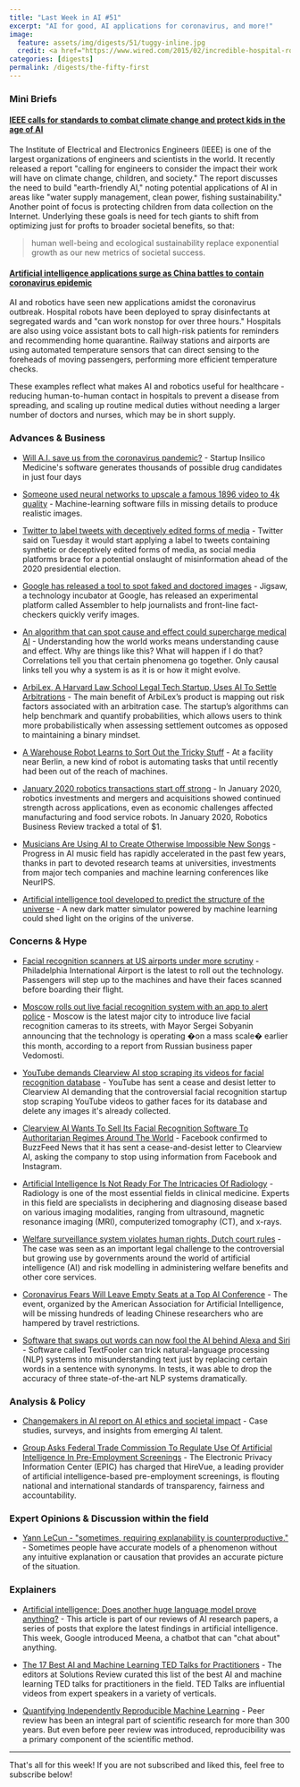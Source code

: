 ```yaml
---
title: "Last Week in AI #51"
excerpt: "AI for good, AI applications for coronavirus, and more!"
image: 
  feature: assets/img/digests/51/tuggy-inline.jpg
  credit: <a href="https://www.wired.com/2015/02/incredible-hospital-robot-saving-lives-also-hate/"> Josh Valcarcel / WIRED
categories: [digests]
permalink: /digests/the-fifty-first
---
```


### Mini Briefs

#### [IEEE calls for standards to combat climate change and protect kids in the age of AI](https://venturebeat.com/2020/02/06/ieee-calls-for-standards-to-combat-climate-change-and-protect-kids-in-the-age-of-ai/) 

The Institute of Electrical and Electronics Engineers (IEEE) is one of the largest organizations of engineers and scientists in the world.
It recently released a report "calling for engineers to consider the impact their work will have on climate change, children, and society."
The report discusses the need to build "earth-friendly AI," noting potential applications of AI in areas like "water supply management, clean power, fishing sustainability."
Another point of focus is protecting children from data collection on the Internet.
Underlying these goals is need for tech giants to shift from optimizing just for profts to broader societal benefits, so that:

> human well-being and ecological sustainability replace exponential growth as our new metrics of societal success.

#### [Artificial intelligence applications surge as China battles to contain coronavirus epidemic](https://www.scmp.com/tech/start-ups/article/3048746/artificial-intelligence-applications-surge-china-battles-contain) 

AI and robotics have seen new applications amidst the coronavirus outbreak.
Hospital robots have been deployed to spray disinfectants at segregated wards and "can work nonstop for over three hours."
Hospitals are also using voice assistant bots to call high-risk patients for reminders and recommending home quarantine.
Railway stations and airports are using automated temperature sensors that can direct sensing to the foreheads of moving passengers, performing more efficient temperature checks.

These examples reflect what makes AI and robotics useful for healthcare - reducing human-to-human contact in hospitals to prevent a disease from spreading, and scaling up routine medical duties without needing a larger number of doctors and nurses, which may be in short supply.

### Advances & Business

* [Will A.I. save us from the coronavirus pandemic?](https://fortune.com/2020/02/06/ai-identifies-possible-coronavirus-treatment/) - Startup Insilico Medicine's software generates thousands of possible drug candidates in just four days

* [Someone used neural networks to upscale a famous 1896 video to 4k quality](https://arstechnica.com/science/2020/02/someone-used-neural-networks-to-upscale-a-famous-1896-video-to-4k-quality/) - Machine-learning software fills in missing details to produce realistic images.

* [Twitter to label tweets with deceptively edited forms of media](https://www.reuters.com/article/us-twitter-security-idUSKBN1ZY2OV) - Twitter said on Tuesday it would start applying a label to tweets containing synthetic or deceptively edited forms of media, as social media platforms brace for a potential onslaught of misinformation ahead of the 2020 presidential election.

* [Google has released a tool to spot faked and doctored images](https://www.technologyreview.com/f/615143/google-ai-deepfakes-manipulated-images-jigsaw-assembler/) - Jigsaw, a technology incubator at Google, has released an experimental platform called Assembler to help journalists and front-line fact-checkers quickly verify images.

* [An algorithm that can spot cause and effect could supercharge medical AI](https://www.technologyreview.com/s/615141/an-algorithm-that-can-spot-cause-and-effect-could-supercharge-medical-ai/#Echobox=1580905117) - Understanding how the world works means understanding cause and effect. Why are things like this? What will happen if I do that? Correlations tell you that certain phenomena go together. Only causal links tell you why a system is as it is or how it might evolve.

* [ArbiLex, A Harvard Law School Legal Tech Startup, Uses AI To Settle Arbitrations](https://www.forbes.com/sites/frederickdaso/2020/02/04/arbilex-a-harvard-law-school-legal-tech-startup-uses-ai-to-settle-arbitrations/) - The main benefit of ArbiLex’s product is mapping out risk factors associated with an arbitration case. The startup’s algorithms can help benchmark and quantify probabilities, which allows users to think more probabilistically when assessing settlement outcomes as opposed to maintaining a binary mindset.

* [A Warehouse Robot Learns to Sort Out the Tricky Stuff](https://www.nytimes.com/2020/01/29/technology/warehouse-robot.html) - At a facility near Berlin, a new kind of robot is automating tasks that until recently had been out of the reach of machines.

* [January 2020 robotics transactions start off strong](https://www.roboticsbusinessreview.com/financial/january-2020-robotics-transactions-start-off-strong/) - In January 2020, robotics investments and mergers and acquisitions showed continued strength across applications, even as economic challenges affected manufacturing and food service robots. In January 2020, Robotics Business Review tracked a total of $1.

* [Musicians Are Using AI to Create Otherwise Impossible New Songs](https://time.com/collection/life-reinvented/5774723/ai-music/) - Progress in AI music field has rapidly accelerated in the past few years, thanks in part to devoted research teams at universities, investments from major tech companies and machine learning conferences like NeurIPS. 

* [Artificial intelligence tool developed to predict the structure of the universe](https://phys.org/news/2020-02-artificial-intelligence-tool-universe.html) - A new dark matter simulator powered by machine learning could shed light on the origins of the universe.

### Concerns & Hype

* [Facial recognition scanners at US airports under more scrutiny](https://www.news.com.au/travel/travel-advice/airports/facial-recognition-scanners-at-us-airports-under-more-scrutiny/news-story/c8262bd9c0f0f9605b09b736d127543c) - Philadelphia International Airport is the latest to roll out the technology. Passengers will step up to the machines and have their faces scanned before boarding their flight.

* [Moscow rolls out live facial recognition system with an app to alert police](https://www.theverge.com/2020/1/30/21115119/moscow-live-facial-recognition-roll-out-ntechlab-deployment) - Moscow is the latest major city to introduce live facial recognition cameras to its streets, with Mayor Sergei Sobyanin announcing that the technology is operating �on a mass scale� earlier this month, according to a report from Russian business paper Vedomosti.

* [YouTube demands Clearview AI stop scraping its videos for facial recognition database](https://www.theverge.com/2020/2/5/21124172/youtube-clearview-ai-cease-and-desist) - YouTube has sent a cease and desist letter to Clearview AI demanding that the controversial facial recognition startup stop scraping YouTube videos to gather faces for its database and delete any images it's already collected.

* [Clearview AI Wants To Sell Its Facial Recognition Software To Authoritarian Regimes Around The World](https://www.buzzfeednews.com/article/carolinehaskins1/clearview-ai-facial-recognition-authoritarian-regimes-22) - Facebook confirmed to BuzzFeed News that it has sent a cease-and-desist letter to Clearview AI, asking the company to stop using information from Facebook and Instagram.

* [Artificial Intelligence Is Not Ready For The Intricacies Of Radiology](https://www.forbes.com/sites/saibala/2020/02/03/artificial-intelligence-is-not-ready-for-the-intricacies-of-radiology/) - Radiology is one of the most essential fields in clinical medicine. Experts in this field are specialists in deciphering and diagnosing disease based on various imaging modalities, ranging from ultrasound, magnetic resonance imaging (MRI), computerized tomography (CT), and x-rays.

* [Welfare surveillance system violates human rights, Dutch court rules](https://www.theguardian.com/technology/2020/feb/05/welfare-surveillance-system-violates-human-rights-dutch-court-rules) - The case was seen as an important legal challenge to the controversial but growing use by governments around the world of artificial intelligence (AI) and risk modelling in administering welfare benefits and other core services.

* [Coronavirus Fears Will Leave Empty Seats at a Top AI Conference](https://www.wired.com/story/coronavirus-fears-empty-seats-ai-conference/) - The event, organized by the American Association for Artificial Intelligence, will be missing hundreds of leading Chinese researchers who are hampered by travel restrictions.

* [Software that swaps out words can now fool the AI behind Alexa and Siri](https://www.technologyreview.com/f/615158/software-that-swaps-out-words-can-now-fool-the-ai-behind-alexa-and-siri/) - Software called TextFooler can trick natural-language processing (NLP) systems into misunderstanding text just by replacing certain words in a sentence with synonyms. In tests, it was able to drop the accuracy of three state-of-the-art NLP systems dramatically.

### Analysis & Policy

* [Changemakers in AI report on AI ethics and societal impact](https://medium.com/ai4allorg/changemakers-in-ai-report-on-ai-ethics-and-societal-impact-2195be28c086) - Case studies, surveys, and insights from emerging AI talent.

* [Group Asks Federal Trade Commission To Regulate Use Of Artificial Intelligence In Pre-Employment Screenings](https://www.forbes.com/sites/patriciagbarnes/2020/02/03/group-asks-federal-trade-commission-to-regulate-use-of-artificial-intelligence-in-pre-employment-screenings/) - The Electronic Privacy Information Center (EPIC) has charged that HireVue, a leading provider of artificial intelligence-based pre-employment screenings, is flouting national and international standards of transparency, fairness and accountability.

### Expert Opinions & Discussion within the field

* [Yann LeCun - "sometimes, requiring explanability is counterproductive."](https://www.facebook.com/yann.lecun/posts/10156577899252143) - Sometimes people have accurate models of a phenomenon without any intuitive explanation or causation that provides an accurate picture of the situation.

### Explainers

* [Artificial intelligence: Does another huge language model prove anything?](https://bdtechtalks.com/2020/02/03/google-meena-chatbot-ai-language-model/) - This article is part of our reviews of AI research papers, a series of posts that explore the latest findings in artificial intelligence. This week, Google introduced Meena, a chatbot that can "chat about" anything.

* [The 17 Best AI and Machine Learning TED Talks for Practitioners](https://solutionsreview.com/business-intelligence/ai-and-machine-learning-ted-talks/) - The editors at Solutions Review curated this list of the best AI and machine learning TED talks for practitioners in the field. TED Talks are influential videos from expert speakers in a variety of verticals.

* [Quantifying Independently Reproducible Machine Learning](https://thegradient.pub/independently-reproducible-machine-learning/) - Peer review has been an integral part of scientific research for more than 300 years. But even before peer review was introduced, reproducibility was a primary component of the scientific method. 

<hr>

That's all for this week! If you are not subscribed and liked this, feel free to subscribe below!
